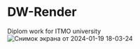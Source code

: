 # DW-Render
Diplom work for ITMO university
![Снимок экрана от 2024-01-19 18-03-24](https://github.com/AlexXXll/DW-Render/assets/55854752/2f6f3e3f-1865-46ce-8917-1b8f29f322b9)
